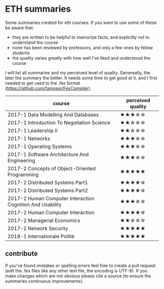# ETH summaries
Some summaries created for eth courses. If you want to use some of these be aware that:

- they are written to be helpful to memorize facts, and explicitly not to understand the course
- none has been reviewed by professors, and only a few ones by fellow students
- the quality varies greatly with how well I've liked and understood the course

I will list all summaries and my perceived level of quality. 
Genereally, the later the summary the better. 
It needs some time to get good at it, and I first needed to get used to the .fex format (https://github.com/famoser/FexCompiler).

| course | perceived quality |
|----|---|
| 2017-1 Data Modelling And Databases | ★★★☆☆ | 
| 2017-1 Introduction To Negotiation Science | ★★☆☆☆ | 
| 2017-1 Leadership II | ★★☆☆☆ | 
| 2017-1 Networks | ★★★☆☆ |
| 2017-1 Operating Systems | ★★★☆☆ |
| 2017-1 Software Architecture And Engineering | ★★★☆☆ |
| 2017-2 Concepts of Object-Oriented Programming | ★★★★★ |
| 2017-2 Distributed Systems Part1 | ★★★★☆ |
| 2017-2 Distributed Systems Part2 | ★★★★☆ |
| 2017-2 Human Computer Interaction Cognition And Usability | ★★★☆☆ |
| 2017-2 Human Computer Interaction | ★★★★☆ |
| 2017-2 Managerial Economics | ★★☆☆☆ |
| 2017-2 Network Security | ★★★★★ |
| 2018-1 Internationale Politik | ★★★★★ |

## contribute
If you've found mistakes or spelling errors feel free to create a pull request (edit the .fex files like any other text file, the encoding is UTF-8). 
If you make changes which are not obvious please cite a source (to ensure the summaries continuous improvements).
